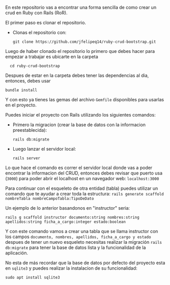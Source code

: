 En este repositorio vas a encontrar una forma sencilla de como crear un crud en Ruby con Rails (RoR).

El primer paso es clonar el repositorio.
- Clonas el repositorio con:

      git clone https://github.com/jfelipeq14/ruby-crud-bootstrap.git

Luego de haber clonado el repositorio lo primero que debes hacer para empezar a trabajar es ubicarte en la carpeta

      cd ruby-crud-bootstrap

Despues de estar en la carpeta debes tener las dependencias al dia, entonces, debes usar

    bundle install

Y con esto ya tienes las gemas del archivo `Gemfile` disponibles para usarlas en el proyecto.

Puedes iniciar el proyecto con Rails utilizando los siguientes comandos:

- Primero la migracion (crear la base de datos con la informacion preestablecida):

      rails db:migrate

- Luego lanzar el servidor local:

      rails server

Lo que hace el comando es correr el servidor local donde vas a poder encontrar la informacion del CRUD, entonces debes revisar que puerto usa (`3000`) para poder abrir el localhost en un navegador web: ```localhost:3000```
    
Para continuar con el esqueleto de otra entidad (tabla) puedes utilizar un comando que te ayudar a crear toda la estructura: `rails generate scaffold nombreTabla nombreCampoTabla:TipoDeDato`

Un ejemplo de lo anterior basandonos en "instructor" seria:

    rails g scaffold instructor documento:string nombres:string apellidos:string ficha_a_cargo:integer estado:boolean

Y con este comando vamos a crear una tabla que se llama instructor con los campos `documento, nombres, apellidos, ficha_a_cargo y estado` despues de tener un nuevo esqueleto necesitas realizar la migración `rails db:migrate` para tener la base de datos lista y la funcionalidad de la aplicación.

No esta de más recordar que la base de datos por defecto del proyecto esta en `sqlite3` y puedes realizar la instalacion de su funcionalidad:

    sudo apt install sqlite3
